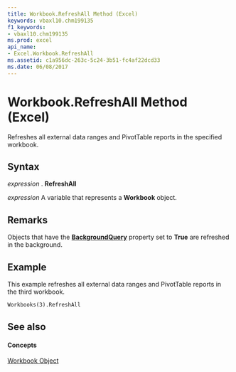 ```yaml
---
title: Workbook.RefreshAll Method (Excel)
keywords: vbaxl10.chm199135
f1_keywords:
- vbaxl10.chm199135
ms.prod: excel
api_name:
- Excel.Workbook.RefreshAll
ms.assetid: c1a956dc-263c-5c24-3b51-fc4af22dcd33
ms.date: 06/08/2017
---
```



# Workbook.RefreshAll Method (Excel)

Refreshes all external data ranges and PivotTable reports in the specified workbook.


## Syntax

 _expression_ . **RefreshAll**

 _expression_ A variable that represents a **Workbook** object.


## Remarks

Objects that have the  **[BackgroundQuery](Excel.PivotCache.BackgroundQuery.md)** property set to **True** are refreshed in the background.


## Example

This example refreshes all external data ranges and PivotTable reports in the third workbook.


```vb
Workbooks(3).RefreshAll
```


## See also


#### Concepts


[Workbook Object](Excel.Workbook.md)

